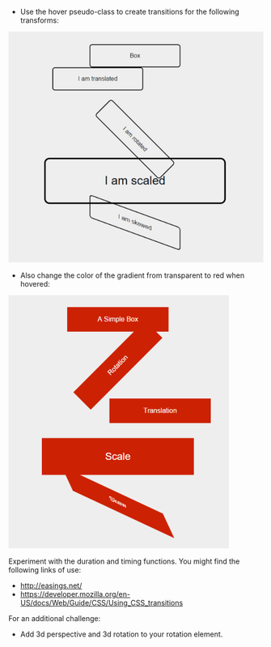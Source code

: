 - Use the hover pseudo-class to create transitions for the following transforms:

![](imgs/22.png)

- Also change the color of the gradient from transparent to red when hovered:

![](imgs/23.png)

Experiment with the duration and timing functions. You might find the following links of use:

- http://easings.net/
- https://developer.mozilla.org/en-US/docs/Web/Guide/CSS/Using_CSS_transitions

For an additional challenge:

- Add 3d perspective and 3d rotation to your rotation element.